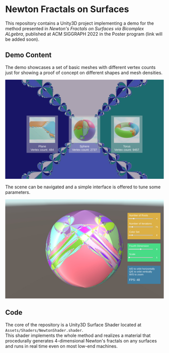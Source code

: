 # Newton Fractals on Surfaces
This repository contains a Unity3D project implementing a demo for the method presented in *Newton's Fractals on Surfaces via Bicomplex ALgebra*, published at ACM SIGGRAPH 2022 in the Poster program (link will be added soon).  


## Demo Content
The demo showcases a set of basic meshes with different vertex counts just for showing a proof of concept on different shapes and mesh densities.  

![Mesh selection menu](imgs/screenshot-menu.jpg)

The scene can be navigated and a simple interface is offered to tune some parameters.

![Sample mesh](imgs/screenshot-sphere.jpg)


## Code
The core of the repository is a Unity3D Surface Shader located at `Assets/Shaders/NewtonShader.shader`.  
This shader implements the whole method and realizes a material that procedurally generates 4-dimensional Newton's fractals on any surfaces and runs in real time even on most low-end machines.